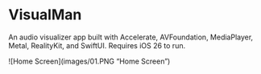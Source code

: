 # VisualMan
An audio visualizer app built with Accelerate, AVFoundation, MediaPlayer, Metal, RealityKit, and SwiftUI. Requires iOS 26 to run.

![Home Screen](images/01.PNG “Home Screen”)